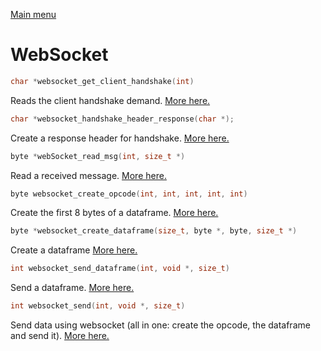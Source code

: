 [Main menu](../Readme.md)

# WebSocket

```C
char *websocket_get_client_handshake(int)
```
Reads the client handshake demand. [More here.](./functions/websocket_get_client_handshake.md)

```C
char *websocket_handshake_header_response(char *);
```
Create a response header for handshake. [More here.](./functions/websocket_handshake_header_response.md)

```C
byte *webSocket_read_msg(int, size_t *)
```
Read a received message. [More here.](./functions/webSocket_read_msg.md)

```C
byte websocket_create_opcode(int, int, int, int, int)
```
Create the first 8 bytes of a dataframe. [More here.](./functions/websocket_create_opcode.md)

```C
byte *websocket_create_dataframe(size_t, byte *, byte, size_t *)
```
Create a dataframe [More here.](./functions/websocket_create_dataframe.md)

```C
int websocket_send_dataframe(int, void *, size_t)
```
Send a dataframe. [More here.](./functions/websocket_send_dataframe.md)

```C
int websocket_send(int, void *, size_t)
```
Send data using websocket (all in one: create the opcode, the dataframe and send it). [More here.](./functions/websocket_send.md)
